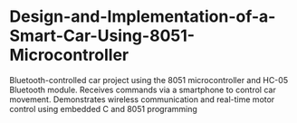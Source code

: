 # Design-and-Implementation-of-a-Smart-Car-Using-8051-Microcontroller
Bluetooth-controlled car project using the 8051 microcontroller and HC-05 Bluetooth module. Receives commands via a smartphone to control car movement. Demonstrates wireless communication and real-time motor control using embedded C and 8051 programming
